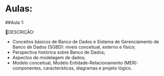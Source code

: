 # Aulas:
##Aula 1:

🔸DESCRIÇÃO:
* Conceitos básicos de Banco de Dados e Sistema de Gerenciamento de Banco de Dados (SGBD): níveis conceitual, externo e físico;
* Perspectiva histórica sobre Banco de Dados;
* Aspectos de modelagem de dados;
* Modelo conceitual, Modelo Entidade-Relacionamento (MER): componentes, características, diagramas e projeto lógico.



